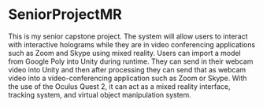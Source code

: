 # SeniorProjectMR

 This is my senior capstone project. The system will allow users to interact with interactive holograms while they are in video conferencing 
 applications such as Zoom and Skype using mixed reality.
 Users can import a model from Google Poly into Unity during runtime. They can send in their webcam video into Unity and then 
 after processing they can send that as webcam video into a video-conferencing application such as Zoom or Skype. 
 With the use of the Oculus Quest 2, it can act as a mixed reality interface, tracking system, and virtual object manipulation system.
